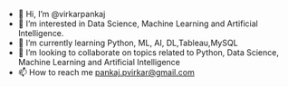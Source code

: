 - 👋 Hi, I’m @virkarpankaj
- 👀 I’m interested in Data Science, Machine Learning and Artificial Intelligence.
- 🌱 I’m currently learning Python, ML, AI, DL,Tableau,MySQL 
- 💞️ I’m looking to collaborate on topics related to Python, Data Science, Machine Learning and Artificial Intelligence
- 📫 How to reach me pankaj.pvirkar@gmail.com

<!---
virkarpankaj/virkarpankaj is a ✨ special ✨ repository because its `README.md` (this file) appears on your GitHub profile.
You can click the Preview link to take a look at your changes.
--->
